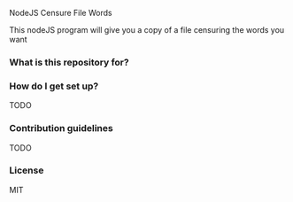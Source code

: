 NodeJS Censure File Words

This nodeJS program will give you a copy of a file censuring the words you want

### What is this repository for? ###

### How do I get set up? ###


TODO


### Contribution guidelines ###

TODO



### License ###

MIT
